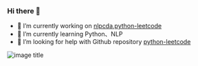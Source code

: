 ### Hi there 👋

<!--
**425776024/425776024** is a ✨ _special_ ✨ repository because its `README.md` (this file) appears on your GitHub profile.

Here are some ideas to get you started:

- 🔭 I’m currently working on ...
- 🌱 I’m currently learning ...
- 👯 I’m looking to collaborate on ...
- 🤔 I’m looking for help with ...
- 💬 Ask me about ...
- 📫 How to reach me: ...
- 😄 Pronouns: ...
- ⚡ Fun fact: ...
-->

- 🔭 I’m currently working on [nlpcda](https://github.com/425776024/nlpcda),[python-leetcode](https://github.com/425776024/easy_leetcode)
- 🌱 I’m currently learning Python、NLP
- 🤔 I’m looking for help with Github repository [python-leetcode](https://github.com/425776024/easy_leetcode)

![image title](http://www.zpoint.xyz:8080/count/tag.svg?url=github.com/425776024)
